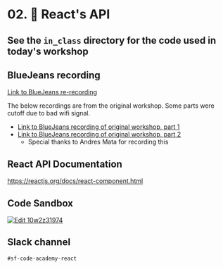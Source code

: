 # 02. 📖 React's API

## See the `in_class` directory for the code used in today's workshop

## BlueJeans recording
[Link to BlueJeans re-recording](https://bluejeans.com/s/F9sZq)

The below recordings are from the original workshop. Some parts were cutoff due to bad wifi signal.

  * [Link to BlueJeans recording of original workshop, part 1](https://bluejeans.com/s/aYE3K)
  * [Link to BlueJeans recording of original workshop, part 2](https://bluejeans.com/s/f9BAB/)
    * Special thanks to Andres Mata for recording this

## React API Documentation
https://reactjs.org/docs/react-component.html

## Code Sandbox
[![Edit 10w2z31974](https://codesandbox.io/static/img/play-codesandbox.svg)](https://codesandbox.io/s/10w2z31974)

## Slack channel
`#sf-code-academy-react`
